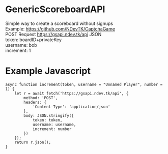 # GenericScoreboardAPI
Simple way to create a scoreboard without signups  
Example: https://github.com/NDevTK/CaptchaGame  
POST Request https://gsapi.ndev.tk/api JSON  
token: boardID+privateKey  
username: bob  
increment: 1  

# Example Javascript
```
async function increment(token, username = "Unnamed Player", number = 1) {
    let r = await fetch('https://gsapi.ndev.tk/api', {
        method: 'POST',
        headers: {
            'Content-Type': 'application/json'
        },
        body: JSON.stringify({
            token: token,
            username: username,
            increment: number
        })
    });
    return r.json();
}
```
